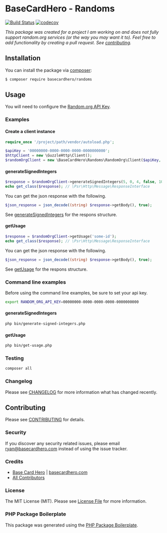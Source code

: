 # BaseCardHero - Randoms

[![Build Status](https://travis-ci.com/basecardhero/randoms.svg?branch=master)](https://travis-ci.com/basecardhero/randoms)
[![codecov](https://codecov.io/gh/basecardhero/randoms/branch/master/graph/badge.svg)](https://codecov.io/gh/basecardhero/randoms)

_This package was created for a project I am working on and does not fully support random.org services (or the way you may want it to). Feel free to add functionality by creating a pull request. See [contributing](CONTRIBUTING.md)._

## Installation

You can install the package via [composer](https://getcomposer.org/):

``` bash
$ composer require basecardhero/randoms
```

## Usage

You will need to configure the [Random.org API Key](https://api.random.org/).

### Examples

#### Create a client instance

``` php
require_once '/project/path/vendor/autoload.php';

$apiKey = '00000000-0000-0000-0000-0000000000';
$httpClient = new \GuzzleHttp\Client();
$randomOrgClient = new \BaseCardHero\Randoms\RandomOrg\Client($apiKey, $httpClient);
```

#### generateSignedIntegers

``` php
$response = $randomOrgClient->generateSignedIntegers(5, 0, 4, false, 10, 'some-id');
echo get_class($response); // \Psr\Http\Message\ResponseInterface
```

You can get the json response with the following.
``` php
$json_response = json_decode((string) $response->getBody(), true);
```
See [generateSignedIntegers](https://api.random.org/json-rpc/2/signed) for the respons structure.

#### getUsage

``` php
$response = $randomOrgClient->getUsage('some-id');
echo get_class($response); // \Psr\Http\Message\ResponseInterface
```

You can get the json response with the following.
``` php
$json_response = json_decode((string) $response->getBody(), true);
```
See [getUsage](https://api.random.org/json-rpc/2/signed) for the respons structure.

### Command line examples

Before using the command line examples, be sure to set your api key.

``` bash
export RANDOM_ORG_API_KEY=00000000-0000-0000-0000-0000000000
```

#### generateSignedIntegers

``` bash
php bin/generate-signed-integers.php
```

#### getUsage

``` bash
php bin/get-usage.php
```

### Testing

``` bash
composer all
```

### Changelog

Please see [CHANGELOG](CHANGELOG.md) for more information what has changed recently.

## Contributing

Please see [CONTRIBUTING](CONTRIBUTING.md) for details.

### Security

If you discover any security related issues, please email ryan@basecardhero.com instead of using the issue tracker.

### Credits

- [Base Card Hero](https://github.com/basecardhero) | [basecardhero.com](https://basecardhero.com/)
- [All Contributors](../../contributors)

### License

The MIT License (MIT). Please see [License File](LICENSE.md) for more information.

### PHP Package Boilerplate

This package was generated using the [PHP Package Boilerplate](https://laravelpackageboilerplate.com).

